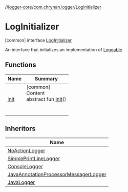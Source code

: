 //[logger-core](../../../index.md)/[com.chrynan.logger](../index.md)/[LogInitializer](index.md)



# LogInitializer  
 [common] interface [LogInitializer](index.md)

An interface that initializes an implementation of [Loggable](../-loggable/index.md).

   


## Functions  
  
|  Name |  Summary | 
|---|---|
| <a name="com.chrynan.logger/LogInitializer/init/#/PointingToDeclaration/"></a>[init](init.md)| <a name="com.chrynan.logger/LogInitializer/init/#/PointingToDeclaration/"></a>[common]  <br>Content  <br>abstract fun [init](init.md)()  <br><br><br>|


## Inheritors  
  
|  Name | 
|---|
| <a name="com.chrynan.logger/NoActionLogger///PointingToDeclaration/"></a>[NoActionLogger](../-no-action-logger/index.md)|
| <a name="com.chrynan.logger/SimplePrintLineLogger///PointingToDeclaration/"></a>[SimplePrintLineLogger](../-simple-print-line-logger/index.md)|
| <a name="com.chrynan.logger/ConsoleLogger///PointingToDeclaration/"></a>[ConsoleLogger](../-console-logger/index.md)|
| <a name="com.chrynan.logger/JavaAnnotationProcessorMessagerLogger///PointingToDeclaration/"></a>[JavaAnnotationProcessorMessagerLogger](../-java-annotation-processor-messager-logger/index.md)|
| <a name="com.chrynan.logger/JavaLogger///PointingToDeclaration/"></a>[JavaLogger](../-java-logger/index.md)|

